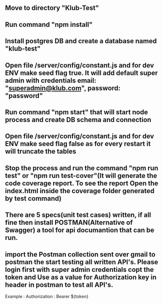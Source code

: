 ## Move to directory "Klub-Test"

## Run command "npm install"

## Install postgres DB and create a database named "klub-test"

## Open file /server/config/constant.js and for dev ENV make seed flag true. It will add default super admin with credentials email: "superadmin@klub.com", password: "password"

##  Run command "npm start" that will start node process and create DB schema and connection

## Open file /server/config/constant.js and for dev ENV make seed flag false as for every restart it will truncate the tables

## Stop the process and run the command "npm run test" or "npm run test-cover"(It will generate the code coverage report. To see the report Open the index.html inside the coverage folder generated by test command)

## There are 5 specs(unit test cases) written, if all fine then install POSTMAN(Alternative of Swagger) a tool for api documantion that can be run.

## import the Postman collection sent over gmail to postman the start testing all written API's. Please login first with super admin credentials copt the token and Use as a value for Authorization key in header in postman to test all API's.

Example : Authorization : Bearer ${token}

